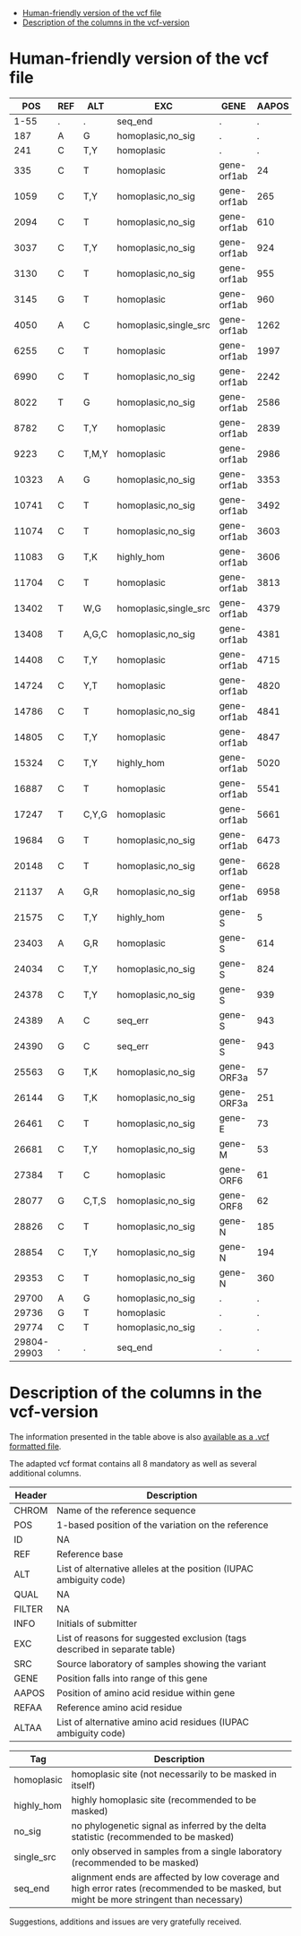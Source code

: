 - [Human-friendly version of the vcf file](#human-friendly-version-of-the-vcf-file)
- [Description of the columns in the vcf-version](#description-of-the-columns-in-the-vcf-version)

# Human-friendly version of the vcf file


|    POS    |REF| ALT |         EXC         |   GENE    |AAPOS|REFAA|ALTAA|
|-----------|---|-----|---------------------|-----------|-----|-----|-----|
|1-55       |.  |.    |seq_end              |.          |.    |     |     |
|187        |A  |G    |homoplasic,no_sig    |.          |.    |.    |.    |
|241        |C  |T,Y  |homoplasic           |.          |.    |.    |.    |
|335        |C  |T    |homoplasic           |gene-orf1ab|24   |R    |C    |
|1059       |C  |T,Y  |homoplasic,no_sig    |gene-orf1ab|265  |T    |I,X  |
|2094       |C  |T    |homoplasic,no_sig    |gene-orf1ab|610  |S    |L    |
|3037       |C  |T,Y  |homoplasic,no_sig    |gene-orf1ab|924  |F    |F,F  |
|3130       |C  |T    |homoplasic,no_sig    |gene-orf1ab|955  |Y    |Y    |
|3145       |G  |T    |homoplasic           |gene-orf1ab|960  |L    |F    |
|4050       |A  |C    |homoplasic,single_src|gene-orf1ab|1262 |N    |T    |
|6255       |C  |T    |homoplasic           |gene-orf1ab|1997 |A    |V    |
|6990       |C  |T    |homoplasic,no_sig    |gene-orf1ab|2242 |S    |F    |
|8022       |T  |G    |homoplasic,no_sig    |gene-orf1ab|2586 |V    |G    |
|8782       |C  |T,Y  |homoplasic           |gene-orf1ab|2839 |S    |S,S  |
|9223       |C  |T,M,Y|homoplasic           |gene-orf1ab|2986 |H    |H,X,H|
|10323      |A  |G    |homoplasic,no_sig    |gene-orf1ab|3353 |K    |R    |
|10741      |C  |T    |homoplasic,no_sig    |gene-orf1ab|3492 |D    |D    |
|11074      |C  |T    |homoplasic,no_sig    |gene-orf1ab|3603 |F    |F    |
|11083      |G  |T,K  |highly_hom           |gene-orf1ab|3606 |L    |F,X  |
|11704      |C  |T    |homoplasic           |gene-orf1ab|3813 |Y    |Y    |
|13402      |T  |W,G  |homoplasic,single_src|gene-orf1ab|4379 |Y    |X,*  |
|13408      |T  |A,G,C|homoplasic,no_sig    |gene-orf1ab|4381 |C    |*,W,C|
|14408      |C  |T,Y  |homoplasic           |gene-orf1ab|4715 |P    |L,L  |
|14724      |C  |Y,T  |homoplasic           |gene-orf1ab|4820 |F    |X,F  |
|14786      |C  |T    |homoplasic,no_sig    |gene-orf1ab|4841 |A    |L    |
|14805      |C  |T,Y  |homoplasic           |gene-orf1ab|4847 |Y    |I,X  |
|15324      |C  |T,Y  |highly_hom           |gene-orf1ab|5020 |N    |I,X  |
|16887      |C  |T    |homoplasic           |gene-orf1ab|5541 |Y    |I    |
|17247      |T  |C,Y,G|homoplasic           |gene-orf1ab|5661 |R    |A,X,G|
|19684      |G  |T    |homoplasic,no_sig    |gene-orf1ab|6473 |E    |N    |
|20148      |C  |T    |homoplasic,no_sig    |gene-orf1ab|6628 |F    |L    |
|21137      |A  |G,R  |homoplasic,no_sig    |gene-orf1ab|6958 |K    |G,X  |
|21575      |C  |T,Y  |highly_hom           |gene-S     |5    |L    |F,X  |
|23403      |A  |G,R  |homoplasic           |gene-S     |614  |D    |G,X  |
|24034      |C  |T,Y  |homoplasic,no_sig    |gene-S     |824  |N    |N,N  |
|24378      |C  |T,Y  |homoplasic,no_sig    |gene-S     |939  |S    |F,X  |
|24389      |A  |C    |seq_err              |gene-S     |943  |S    |R    |
|24390      |G  |C    |seq_err              |gene-S     |943  |S    |T    |
|25563      |G  |T,K  |homoplasic,no_sig    |gene-ORF3a |57   |Q    |H,X  |
|26144      |G  |T,K  |homoplasic,no_sig    |gene-ORF3a |251  |G    |V,X  |
|26461      |C  |T    |homoplasic,no_sig    |gene-E     |73   |L    |F    |
|26681      |C  |T,Y  |homoplasic,no_sig    |gene-M     |53   |F    |F,F  |
|27384      |T  |C    |homoplasic           |gene-ORF6  |61   |D    |D    |
|28077      |G  |C,T,S|homoplasic,no_sig    |gene-ORF8  |62   |V    |L,L,X|
|28826      |C  |T    |homoplasic,no_sig    |gene-N     |185  |R    |C    |
|28854      |C  |T,Y  |homoplasic,no_sig    |gene-N     |194  |S    |L,X  |
|29353      |C  |T    |homoplasic,no_sig    |gene-N     |360  |Y    |Y    |
|29700      |A  |G    |homoplasic,no_sig    |.          |.    |.    |.    |
|29736      |G  |T    |homoplasic           |.          |.    |.    |.    |
|29774      |C  |T    |homoplasic,no_sig    |.          |.    |.    |.    |
|29804-29903|.  |.    |seq_end              |.          |.    |     |     |


# Description of the columns in the vcf-version

The information presented in the table above is also [available as a .vcf formatted file](https://raw.githubusercontent.com/W-L/ProblematicSites_SARS-CoV2/master/problematic_sites_sarsCov2.vcf).

The adapted vcf format contains all 8 mandatory as well as several additional columns.

| Header | Description |
|--------|-------------|
|CHROM   |Name of the reference sequence |
|POS     |1-based position of the variation on the reference |
|ID      | NA |
|REF     | Reference base |
|ALT     | List of alternative alleles at the position (IUPAC ambiguity code) |
|QUAL    | NA |
|FILTER  | NA |
|INFO    | Initials of submitter |
|EXC     | List of reasons for suggested exclusion (tags described in separate table) |
|SRC     | Source laboratory of samples showing the variant |
|GENE    | Position falls into range of this gene |
|AAPOS   | Position of amino acid residue within gene |
|REFAA   | Reference amino acid residue |
|ALTAA   | List of alternative amino acid residues (IUPAC ambiguity code) |



| Tag | Description |
|------|-------------|
| homoplasic | homoplasic site (not necessarily to be masked in itself) |
| highly_hom | highly homoplasic site (recommended to be masked)
| no_sig | no phylogenetic signal as inferred by the delta statistic (recommended to be masked) |
| single_src | only observed in samples from a single laboratory (recommended to be masked) |
| seq_end | alignment ends are affected by low coverage and high error rates (recommended to be masked, but might be more stringent than necessary) |


Suggestions, additions and issues are very gratefully received.